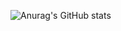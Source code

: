 ![Anurag's GitHub stats](https://github-readme-stats.vercel.app/api?username=anuraghazra&show_icons=true&theme=great-gatsby)
